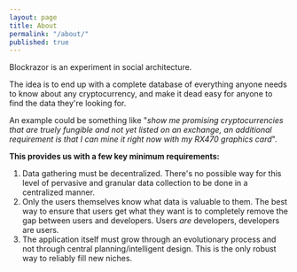 ```yaml
---
layout: page
title: About
permalink: "/about/"
published: true
---
```

Blockrazor is an experiment in social architecture.

The idea is to end up with a complete database of everything anyone needs to know about any cryptocurrency, and make it dead easy for anyone to find the data they're looking for.

An example could be something like "_show me promising cryptocurrencies that are truely fungible and not yet listed on an exchange, an additional requirement is that I can mine it right now with my RX470 graphics card_".

**This provides us with a few key minimum requirements:**

1. Data gathering must be decentralized. There's no possible way for this level of pervasive and granular data collection to be done in a centralized manner.
2. Only the users themselves know what data is valuable to them. The best way to ensure that users get what they want is to completely remove the gap between users and developers. Users _are_ developers, developers are users.
3. The application itself must grow through an evolutionary process and not through central planning/intelligent design. This is the only robust way to reliably fill new niches.